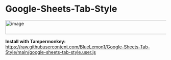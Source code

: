 # Google-Sheets-Tab-Style

<img width="812" height="44" alt="image" src="https://github.com/user-attachments/assets/a580ed1f-7513-4d98-9c82-e314e7af51b3" />

**Install with Tampermonkey:**  
https://raw.githubusercontent.com/BlueLemon1/Google-Sheets-Tab-Style/main/google-sheets-tab-style.user.js

